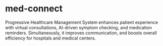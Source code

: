 # med-connect
Progressive Healthcare Management System enhances patient experience with virtual consultations, AI-driven symptom checking, and medication reminders. Simultaneously, it improves communication, and boosts overall efficiency for hospitals and medical centers.
